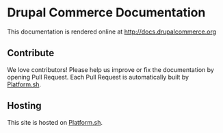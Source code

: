 # Drupal Commerce Documentation

This documentation is rendered online at http://docs.drupalcommerce.org

## Contribute

We love contributors! Please help us improve or fix the documentation by opening Pull Request. Each Pull Request is automatically built by [Platform.sh](https://platform.sh).

## Hosting

This site is hosted on [Platform.sh](https://platform.sh).
